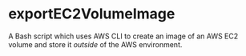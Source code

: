 # exportEC2VolumeImage
A Bash script which uses AWS CLI to create an image of an AWS EC2 volume and store it *outside* of the AWS environment.

